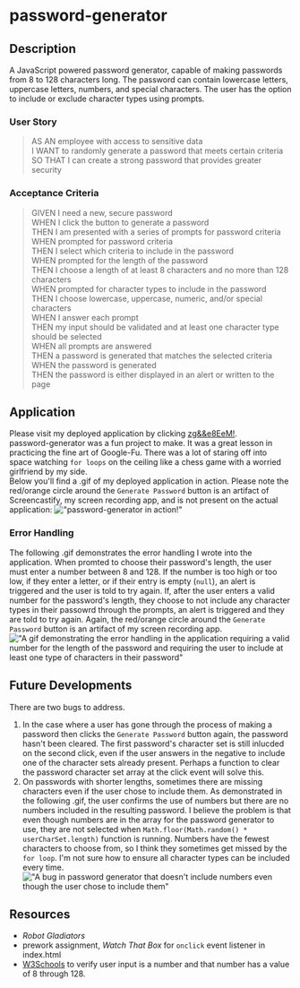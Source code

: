 # password-generator

## Description
A JavaScript powered password generator, capable of making passwords from 8 to 128 characters long.  The password can contain lowercase letters, uppercase letters, numbers, and special characters.  The user has the option to include or exclude character types using prompts.

### User Story
> AS AN employee with access to sensitive data  
> I WANT to randomly generate a password that meets certain criteria  
> SO THAT I can create a strong password that provides greater security  
  
### Acceptance Criteria
> GIVEN I need a new, secure password  
> WHEN I click the button to generate a password  
> THEN I am presented with a series of prompts for password criteria  
> WHEN prompted for password criteria  
> THEN I select which criteria to include in the password  
> WHEN prompted for the length of the password  
> THEN I choose a length of at least 8 characters and no more than 128 characters  
> WHEN prompted for character types to include in the password  
> THEN I choose lowercase, uppercase, numeric, and/or special characters  
> WHEN I answer each prompt  
> THEN my input should be validated and at least one character type should be selected  
> WHEN all prompts are answered  
> THEN a password is generated that matches the selected criteria  
> WHEN the password is generated  
> THEN the password is either displayed in an alert or written to the page  
  
## Application
Please visit my deployed application by clicking [zg&&e8EeM!](https://pablodlc.github.io/password-generator/).  
password-generator was a fun project to make.  It was a great lesson in practicing the fine art of Google-Fu. There was a lot of staring off into space watching `for loops` on the ceiling like a chess game with a worried girlfriend by my side.  
Below you'll find a .gif of my deployed application in action. Please note the red/orange circle around the `Generate Password` button is an artifact of Screencastify, my screen recording app, and is not present on the actual application:
!["password-generator in action!"](./assets/images/app.gif)  
  
### Error Handling
The following .gif demonstrates the error handling I wrote into the application.  When promted to choose their password's length, the user must enter a number between 8 and 128.  If the number is too high or too low, if they enter a letter, or if their entry is empty (`null`), an alert is triggered and the user is told to try again.  If, after the user enters a valid number for the password's length, they choose to not include any character types in their passowrd through the prompts, an alert is triggered and they are told to try again.  Again, the red/orange circle around the `Generate Password` button is an artifact of my screen recording app.
!["A gif demonstrating the error handling in the application requiring a valid number for the length of the password and requiring the user to include at least one type of characters in their password"](./assets/images/errorHandling.gif)

## Future Developments
There are two bugs to address.
1. In the case where a user has gone through the process of making a password then clicks the `Generate Password` button again, the password hasn't been cleared.  The first password's character set is still inlucded on the second click, even if the user answers in the negative to include one of the character sets already present.  Perhaps a function to clear the password character set array at the click event will solve this.  
1. On passwords with shorter lengths, sometimes there are missing characters even if the user chose to include them.  As demonstrated in the following .gif, the user confirms the use of numbers but there are no numbers included in the resulting password.  I believe the problem is that even though numbers are in the array for the password generator to use, they are not selected when `Math.floor(Math.random() * userCharSet.length)` function is running.  Numbers have the fewest characters to choose from, so I think they sometimes get missed by the `for loop`. I'm not sure how to ensure all character types can be included every time.
!["A bug in password generator that doesn't include numbers even though the user chose to include them"](./assets/images/bug.gif)


## Resources
- *Robot Gladiators*
- prework assignment, *Watch That Box* for `onclick` event listener in index.html
- [W3Schools](https://www.w3schools.com/js/tryit.asp?filename=tryjs_validation_number) to verify user input is a number and that number has a value of 8 through 128.

